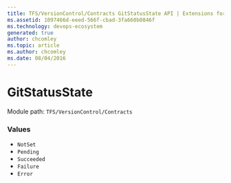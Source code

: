 ```yaml
---
title: TFS/VersionControl/Contracts GitStatusState API | Extensions for Azure DevOps Services
ms.assetid: 1097466d-eeed-566f-cbad-3fa660b0846f
ms.technology: devops-ecosystem
generated: true
author: chcomley
ms.topic: article
ms.author: chcomley
ms.date: 08/04/2016
---
```


# GitStatusState

Module path: `TFS/VersionControl/Contracts`

### Values

- `NotSet`
- `Pending`
- `Succeeded`
- `Failure`
- `Error`
